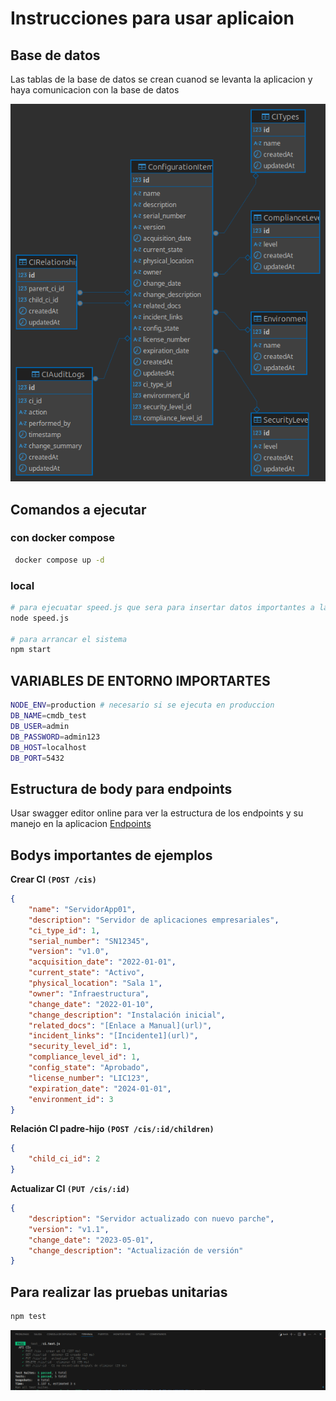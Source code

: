 # Instrucciones para usar aplicaion

## Base de datos
Las tablas de la base de datos se crean cuanod se levanta la aplicacion y haya comunicacion con la base de datos

![ER](img/SA_Tarea3%20-%20public.png)

## Comandos a ejecutar 

### con docker compose
```bash
 docker compose up -d
```

### local

```bash
# para ejecuatar speed.js que sera para insertar datos importantes a la tabla
node speed.js

# para arrancar el sistema
npm start
```

## VARIABLES DE ENTORNO IMPORTARTES
```bash
NODE_ENV=production # necesario si se ejecuta en produccion
DB_NAME=cmdb_test
DB_USER=admin
DB_PASSWORD=admin123
DB_HOST=localhost
DB_PORT=5432
```

## Estructura de body para endpoints
Usar swagger editor online para ver la estructura de los endpoints y su manejo en la aplicacion
[Endpoints](ci-swagger.yaml)



## Bodys importantes de ejemplos
**Crear CI `(POST /cis)`**
```json
{
    "name": "ServidorApp01",
    "description": "Servidor de aplicaciones empresariales",
    "ci_type_id": 1,
    "serial_number": "SN12345",
    "version": "v1.0",
    "acquisition_date": "2022-01-01",
    "current_state": "Activo",
    "physical_location": "Sala 1",
    "owner": "Infraestructura",
    "change_date": "2022-01-10",
    "change_description": "Instalación inicial",
    "related_docs": "[Enlace a Manual](url)",
    "incident_links": "[Incidente1](url)",
    "security_level_id": 1,
    "compliance_level_id": 1,
    "config_state": "Aprobado",
    "license_number": "LIC123",
    "expiration_date": "2024-01-01",
    "environment_id": 3
}
```

**Relación CI padre-hijo `(POST /cis/:id/children)`**
``` json
{
    "child_ci_id": 2
}
```


**Actualizar CI `(PUT /cis/:id)`**
```json
{
    "description": "Servidor actualizado con nuevo parche",
    "version": "v1.1",
    "change_date": "2023-05-01",
    "change_description": "Actualización de versión"
}  
``` 


## Para realizar las pruebas unitarias
```bash
npm test
```

![PruebasUnitarias](img/PruebasUnitarias.png)
